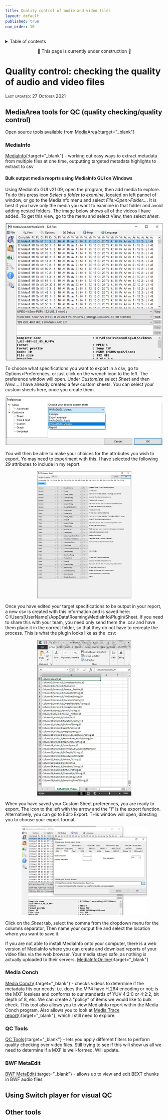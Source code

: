 ```yaml
---
title: Quality control of audio and video files
layout: default
published: true
nav_order: 10
--- 
```


<details closed markdown="block">
  <summary>
    Table of contents
  </summary>
  {: .text-delta }
1. TOC
{:toc}
</details>

<style>
H5{color:White !important;}
</style>

<style>
H6{color:White !important;}
</style>

<p align="center">
🚧 This page is currently under construction 🚧
</p>

# Quality control: checking the quality of audio and video files

<span style="font-variant:small-caps;">Last updated: 27 October 2021</span>

## MediaArea tools for QC (quality checking/quality control)

Open source tools available from [MediaArea](https://mediaarea.net/){:target="_blank"}

### MediaInfo

[MediaInfo](https://mediaarea.net/en/MediaInfo){:target="_blank"} - working out easy ways to extract metadata from multiple files at one time, outputting targeted metadata highlights to extract to csv

#### Bulk output media reoprts using MediaInfo GUI on Windows

Using MediaInfo GUI v21.09, open the program, then add media to explore. To do this press icon *Select a folder to examine*, located on left pannel of window, or go to the MediaInfo menu and select *File>Open>Folder...*. It is best if you have only the media you want to examine in that folder and avoid adding nested folders. The image below shows all of the videos I have added. To get this view, go to the menu and select View, then select *sheet*.

<p align="center">
  <img width="500" src="images/MediaInfo-03.jpg">
</p>

To choose what specifications you want to export in a csv, go to Options>Preferences, or just click on the wrench icon to the left. The preference window will open. Under *Customize* select *Sheet* and then *New...*. I have already created a few custom sheets. You can select your custom sheets here, once you create them.

<p align="center">
  <img width="500" src="images/MediaInfo-01.jpg">
</p>

You will then be able to make your choices for the attributes you wish to export. Yo may need to experiment with this. I have selected the following 29 attributes to include in my report.

<p align="center">
  <img width="300" src="images/MediaInfo-02.jpg">
</p>

Once you have edited your target specifications to be output in your report, a new csv is created with this information and is saved here: C:\Users\[UserName]\AppData\Roaming\MediaInfo\Plugin\Sheet. If you need to share this with your team, you need only send them the .csv and have them place it in the correct folder, so that they do not have to recreate the process. This is what the plugin looks like as the .csv:

<p align="center">
  <img width="300" src="images/MediaInfo-05.jpg">
</p>

When you have saved your Custom Sheet preferences, you are ready to export. The icon to the left with the arrow and the "i" is the export function. Alternatively, you can go to Edit>Export. THis window will open, directing you to choose your export format.

<p align="center">
  <img width="400" src="images/MediaInfo-04.jpg">
</p>

Click on the *Sheet* tab, select the comma from the dropdown menu for the columns separator, Then name your output file and select the location where you want to save it.



If you are not able to install MediaInfo onto your computer, there is a web version of MediaInfo where you can create and download reports of your video files via the web browser. Your media stays safe, as nothing is actually uploaded to their servers. [MediaInfoOnline](https://mediaarea.net/MediaInfoOnline){:target="_blank"}

### Media Conch

[Media Conch](https://mediaarea.net/MediaConch){:target="_blank"} - checks videos to determine if the metadata fits our needs: i.e. does the.MP4 have H.264 encoding or not; is the MXF lossless and conforms to our standards of YUV 4:2:0 or 4:2:2, bit depth of 8, etc. We can create a "policy" of items we would like to bulk check. This tool also allows you to view MediaInfo report within the Media Conch program. Also allows you to look at [Media Trace report](https://mediaarea.net/MediaTrace){:target="_blank"}, which I still need to explore.

### QC Tools

[QC Tools](https://mediaarea.net/QCTools){:target="_blank"} - lets you apply different filters to perform quality checking over video files. Still trying to see if this will show us all we need to determine if a MXF is well-formed. Will update.

### BWF MetaEdit

[BWF MetaEdit](https://mediaarea.net/BWFMetaEdit){:target="_blank"} - allows up to view and edit BEXT chunks in BWF audio files

## Using Switch player for visual QC

## Other tools